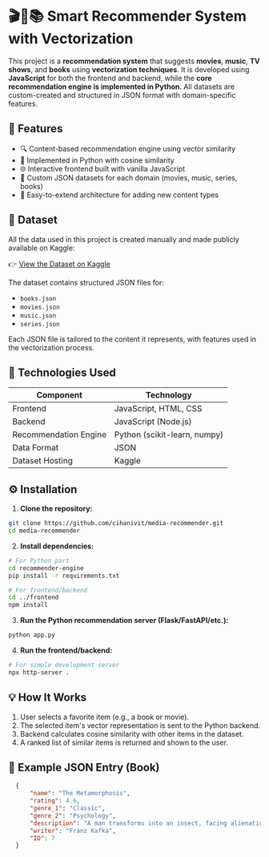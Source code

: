 # 🎬🎵📚 Smart Recommender System with Vectorization

This project is a **recommendation system** that suggests **movies**, **music**, **TV shows**, and **books** using **vectorization techniques**. It is developed using **JavaScript** for both the frontend and backend, while the **core recommendation engine is implemented in Python**. All datasets are custom-created and structured in JSON format with domain-specific features.

## 🚀 Features

- 🔍 Content-based recommendation engine using vector similarity
- 🧠 Implemented in Python with cosine similarity
- 🌐 Interactive frontend built with vanilla JavaScript
- 💾 Custom JSON datasets for each domain (movies, music, series, books)
- 🔄 Easy-to-extend architecture for adding new content types

## 📁 Dataset

All the data used in this project is created manually and made publicly available on Kaggle:

👉 [View the Dataset on Kaggle](https://www.kaggle.com/datasets/cihanivit/book-data-set/data)

The dataset contains structured JSON files for:
- `books.json`
- `movies.json`
- `music.json`
- `series.json`

Each JSON file is tailored to the content it represents, with features used in the vectorization process.

## 🧩 Technologies Used

| Component   | Technology      |
|------------|-----------------|
| Frontend   | JavaScript, HTML, CSS |
| Backend    | JavaScript (Node.js) |
| Recommendation Engine | Python (scikit-learn, numpy) |
| Data Format | JSON |
| Dataset Hosting | Kaggle |

## ⚙️ Installation

1. **Clone the repository:**
```bash
git clone https://github.com/cihanivit/media-recommender.git
cd media-recommender
```

2. **Install dependencies:**
```bash
# For Python part
cd recommender-engine
pip install -r requirements.txt

# For frontend/backend
cd ../frontend
npm install
```

3. **Run the Python recommendation server (Flask/FastAPI/etc.):**
```bash
python app.py
```

4. **Run the frontend/backend:**
```bash
# For simple development server
npx http-server .
```

## 💡 How It Works

1. User selects a favorite item (e.g., a book or movie).
2. The selected item's vector representation is sent to the Python backend.
3. Backend calculates cosine similarity with other items in the dataset.
4. A ranked list of similar items is returned and shown to the user.

## 🧪 Example JSON Entry (Book)

```json
  {
      "name": "The Metamorphosis",
      "rating": 4.6,
      "genre_1": "Classic",
      "genre_2": "Psychology",
      "description": "A man transforms into an insect, facing alienation and despair.",
      "writer": "Franz Kafka",
      "ID": 7
  }
```
